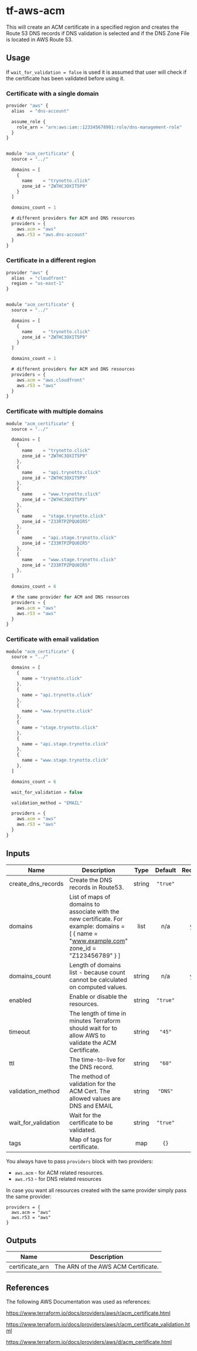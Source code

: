 # tf-aws-acm

 This will create an ACM certificate in a specified region and creates the Route 53 DNS records if DNS validation is selected and if the DNS Zone File is located in AWS Route 53.

## Usage

If `wait_for_validation = false` is used it is assumed that user will check if the certificate has been validated before using it.


### Certificate with a single domain

```js
provider "aws" {
  alias  = "dns-account"

  assume_role {
    role_arn = "arn:aws:iam::123345678901:role/dns-management-role"
  }
}


module "acm_certificate" {
  source = "../"

  domains = [
    {
      name    = "trynotto.click"
      zone_id = "ZW7HC3OXIT5P9"
    }
  ]

  domains_count = 1

  # different providers for ACM and DNS resources
  providers = {
    aws.acm = "aws"
    aws.r53 = "aws.dns-account"
  }
}
```

### Certificate in a different region

```js
provider "aws" {
  alias  = "cloudfront"
  region = "us-east-1"
}


module "acm_certificate" {
  source = "../"

  domains = [
    {
      name    = "trynotto.click"
      zone_id = "ZW7HC3OXIT5P9"
    }
  ]

  domains_count = 1

  # different providers for ACM and DNS resources
  providers = {
    aws.acm = "aws.cloudfront"
    aws.r53 = "aws"
  }
}
```

### Certificate with multiple domains

```js
module "acm_certificate" {
  source = "../"

  domains = [
    {
      name    = "trynotto.click"
      zone_id = "ZW7HC3OXIT5P9"
    },
    {
      name    = "api.trynotto.click"
      zone_id = "ZW7HC3OXIT5P9"
    },
    {
      name    = "www.trynotto.click"
      zone_id = "ZW7HC3OXIT5P9"
    },
    {
      name    = "stage.trynotto.click"
      zone_id = "Z33RTPZPQU0IR5"
    },
    {
      name    = "api.stage.trynotto.click"
      zone_id = "Z33RTPZPQU0IR5"
    },
    {
      name    = "www.stage.trynotto.click"
      zone_id = "Z33RTPZPQU0IR5"
    },
  ]

  domains_count = 6

  # the same provider for ACM and DNS resources
  providers = {
    aws.acm = "aws"
    aws.r53 = "aws"
  }
}
```
### Certificate with email validation

```js
module "acm_certificate" {
  source = "../"

  domains = [
    {
      name = "trynotto.click"
    },
    {
      name = "api.trynotto.click"
    },
    {
      name = "www.trynotto.click"
    },
    {
      name = "stage.trynotto.click"
    },
    {
      name = "api.stage.trynotto.click"
    },
    {
      name = "www.stage.trynotto.click"
    },
  ]

  domains_count = 6

  wait_for_validation = false

  validation_method = "EMAIL"

  providers = {
    aws.acm = "aws"
    aws.r53 = "aws"
  }
}
```

## Inputs

| Name | Description | Type | Default | Required |
|------|-------------|:----:|:-----:|:-----:|
| create\_dns\_records | Create the DNS records in Route53. | string | `"true"` | no |
| domains | List of maps of domains to associate with the new certificate. For example: domains = [ { name = "www.example.com"  zone_id = "Z123456789" } ] | list | n/a | yes |
| domains\_count | Length of domains list - because count cannot be calculated on computed values. | string | n/a | yes |
| enabled | Enable or disable the resources. | string | `"true"` | no |
| timeout | The length of time in minutes Terraform should wait for to allow AWS to validate the ACM Certificate. | string | `"45"` | no |
| ttl | The time-to-live for the DNS record. | string | `"60"` | no |
| validation\_method | The method of validation for the ACM Cert. The allowed values are DNS and EMAIL | string | `"DNS"` | no |
| wait\_for\_validation | Wait for the certificate to be validated. | string | `"true"` | no |
| tags | Map of tags for certificate. | map | `{}` | no |


You always have to pass `providers` block with two providers:
- `aws.acm` - for ACM related resources.
- `aws.r53` - for DNS related resources

In case you want all resources created with the same provider simply pass the same provider:

```
providers = {
  aws.acm = "aws"
  aws.r53 = "aws"
}
```

## Outputs

| Name | Description |
|------|-------------|
| certificate\_arn | The ARN of the AWS ACM Certificate. |

## References

The following AWS Documentation was used as references:

https://www.terraform.io/docs/providers/aws/r/acm_certificate.html

https://www.terraform.io/docs/providers/aws/r/acm_certificate_validation.html

https://www.terraform.io/docs/providers/aws/d/acm_certificate.html
